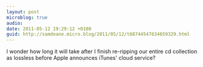 ```yaml
---
layout: post
microblog: true
audio: 
date: 2011-05-12 19:29:12 +0100
guid: http://samdeane.micro.blog/2011/05/12/t68744547634659329.html
---
```

I wonder how long it will take after I finish re-ripping our entire cd collection as lossless before Apple announces iTunes' cloud service?
